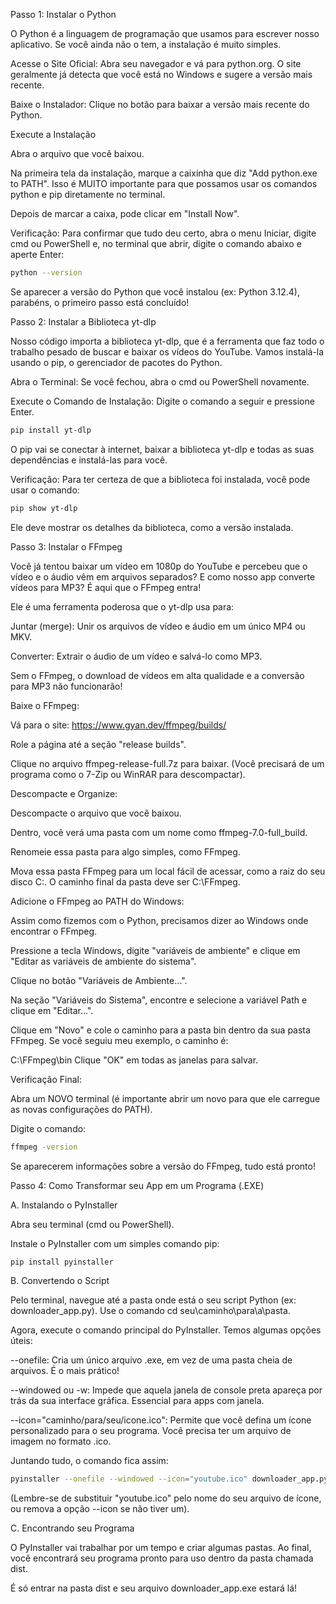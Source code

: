 Passo 1: Instalar o Python

O Python é a linguagem de programação que usamos para escrever nosso aplicativo. Se você ainda não o tem, a instalação é muito simples.

Acesse o Site Oficial: Abra seu navegador e vá para python.org. O site geralmente já detecta que você está no Windows e sugere a versão mais recente.

Baixe o Instalador: Clique no botão para baixar a versão mais recente do Python.

Execute a Instalação

Abra o arquivo que você baixou.

Na primeira tela da instalação, marque a caixinha que diz "Add python.exe to PATH". Isso é MUITO importante para que possamos usar os comandos python e pip diretamente no terminal.

Depois de marcar a caixa, pode clicar em "Install Now".

Verificação: Para confirmar que tudo deu certo, abra o menu Iniciar, digite cmd ou PowerShell e, no terminal que abrir, digite o comando abaixo e aperte Enter:

```bash
python --version
```

Se aparecer a versão do Python que você instalou (ex: Python 3.12.4), parabéns, o primeiro passo está concluído!

Passo 2: Instalar a Biblioteca yt-dlp

Nosso código importa a biblioteca yt-dlp, que é a ferramenta que faz todo o trabalho pesado de buscar e baixar os vídeos do YouTube. Vamos instalá-la usando o pip, o gerenciador de pacotes do Python.

Abra o Terminal: Se você fechou, abra o cmd ou PowerShell novamente.

Execute o Comando de Instalação: Digite o comando a seguir e pressione Enter.


```bash
pip install yt-dlp
```

O pip vai se conectar à internet, baixar a biblioteca yt-dlp e todas as suas dependências e instalá-las para você.

Verificação: Para ter certeza de que a biblioteca foi instalada, você pode usar o comando:


```bash
pip show yt-dlp
```

Ele deve mostrar os detalhes da biblioteca, como a versão instalada.

Passo 3: Instalar o FFmpeg

Você já tentou baixar um vídeo em 1080p do YouTube e percebeu que o vídeo e o áudio vêm em arquivos separados? E como nosso app converte vídeos para MP3? É aqui que o FFmpeg entra!

Ele é uma ferramenta poderosa que o yt-dlp usa para:

Juntar (merge): Unir os arquivos de vídeo e áudio em um único MP4 ou MKV.

Converter: Extrair o áudio de um vídeo e salvá-lo como MP3.

Sem o FFmpeg, o download de vídeos em alta qualidade e a conversão para MP3 não funcionarão!

Baixe o FFmpeg:

Vá para o site: https://www.gyan.dev/ffmpeg/builds/

Role a página até a seção "release builds".

Clique no arquivo ffmpeg-release-full.7z para baixar. (Você precisará de um programa como o 7-Zip ou WinRAR para descompactar).

Descompacte e Organize:

Descompacte o arquivo que você baixou.

Dentro, você verá uma pasta com um nome como ffmpeg-7.0-full_build. 

Renomeie essa pasta para algo simples, como FFmpeg.

Mova essa pasta FFmpeg para um local fácil de acessar, como a raiz do seu disco C:\. O caminho final da pasta deve ser C:\FFmpeg.

Adicione o FFmpeg ao PATH do Windows:

Assim como fizemos com o Python, precisamos dizer ao Windows onde encontrar o FFmpeg.

Pressione a tecla Windows, digite "variáveis de ambiente" e clique em "Editar as variáveis de ambiente do sistema".

Clique no botão "Variáveis de Ambiente...".

Na seção "Variáveis do Sistema", encontre e selecione a variável Path e clique em "Editar...".

Clique em "Novo" e cole o caminho para a pasta bin dentro da sua pasta FFmpeg. Se você seguiu meu exemplo, o caminho é:

C:\FFmpeg\bin
Clique "OK" em todas as janelas para salvar.

Verificação Final:

Abra um NOVO terminal (é importante abrir um novo para que ele carregue as novas configurações do PATH).

Digite o comando:

```bash
ffmpeg -version
```

Se aparecerem informações sobre a versão do FFmpeg, tudo está pronto!

Passo 4: Como Transformar seu App em um Programa (.EXE)

A. Instalando o PyInstaller

Abra seu terminal (cmd ou PowerShell).

Instale o PyInstaller com um simples comando pip:

```bash
pip install pyinstaller
```

B. Convertendo o Script

Pelo terminal, navegue até a pasta onde está o seu script Python (ex: downloader_app.py). Use o comando cd seu\caminho\para\a\pasta.

Agora, execute o comando principal do PyInstaller. Temos algumas opções úteis:

--onefile: Cria um único arquivo .exe, em vez de uma pasta cheia de arquivos. É o mais prático!

--windowed ou -w: Impede que aquela janela de console preta apareça por trás da sua interface gráfica. Essencial para apps com janela.

--icon="caminho/para/seu/icone.ico": Permite que você defina um ícone personalizado para o seu programa. Você precisa ter um arquivo de imagem no formato .ico.

Juntando tudo, o comando fica assim:

```bash
pyinstaller --onefile --windowed --icon="youtube.ico" downloader_app.py
```

(Lembre-se de substituir "youtube.ico" pelo nome do seu arquivo de ícone, ou remova a opção --icon se não tiver um).

C. Encontrando seu Programa

O PyInstaller vai trabalhar por um tempo e criar algumas pastas. Ao final, você encontrará seu programa pronto para uso dentro da pasta chamada dist.

É só entrar na pasta dist e seu arquivo downloader_app.exe estará lá!







